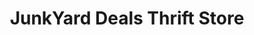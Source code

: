 ---
title: "JunkYard Deals Thrift Store"
url: /gresham/junkyard-deals-thrift-store/
shop: charity
---